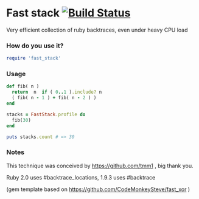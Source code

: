 # Fast stack [![Build Status](https://travis-ci.org/SamSaffron/fast_stack.svg?branch=master)](https://travis-ci.org/SamSaffron/fast_stack)

Very efficient collection of ruby backtraces, even under heavy CPU load

### How do you use it?

```ruby
require 'fast_stack'
```

### Usage

```ruby
def fib( n )
  return  n  if ( 0..1 ).include? n
  ( fib( n - 1 ) + fib( n - 2 ) )
end

stacks = FastStack.profile do
  fib(30)
end

puts stacks.count # => 30
```

### Notes

This technique was conceived by https://github.com/tmm1 , big thank you.

Ruby 2.0 uses #backtrace_locations, 1.9.3 uses #backtrace

(gem template based on https://github.com/CodeMonkeySteve/fast_xor )
